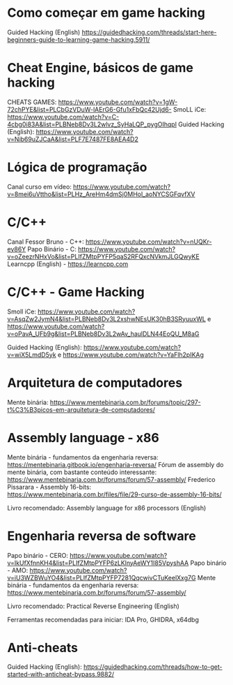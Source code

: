 # Como começar em game hacking
Guided Hacking (English) https://guidedhacking.com/threads/start-here-beginners-guide-to-learning-game-hacking.5911/

# Cheat Engine, básicos de game hacking
CHEATS GAMES: https://www.youtube.com/watch?v=1gW-72chPYE&list=PLCbGzVDuW-lAErG6-Gfu1xFbQc42Ujd6-
SmoLL iCe: https://www.youtube.com/watch?v=C-4cbg0i83A&list=PLBNeb8Dv3L2wlvz_SyHaLQP_pygOIhqpl
Guided Hacking (English): https://www.youtube.com/watch?v=Nib69uZJCaA&list=PLF7E7487FE8AEA4D2

# Lógica de programação
Canal curso em vídeo: https://www.youtube.com/watch?v=8mei6uVttho&list=PLHz_AreHm4dmSj0MHol_aoNYCSGFqvfXV

# C/C++
Canal Fessor Bruno - C++: https://www.youtube.com/watch?v=nUQKr-ey86Y
Papo Binário - C: https://www.youtube.com/watch?v=oZeezrNHxVo&list=PLIfZMtpPYFP5qaS2RFQxcNVkmJLGQwyKE
Learncpp (English) - https://learncpp.com

# C/C++ - Game Hacking
Smoll iCe: https://www.youtube.com/watch?v=AsqZw2JymN4&list=PLBNeb8Dv3L2xshwNEsUK30hB3SRyuuxWL e https://www.youtube.com/watch?v=oPavA_UFb9g&list=PLBNeb8Dv3L2wAv_haulDLN44EoQU_M8aG

Guided Hacking (English): https://www.youtube.com/watch?v=wiX5LmdD5yk e https://www.youtube.com/watch?v=YaFlh2pIKAg

# Arquitetura de computadores
Mente binária: https://www.mentebinaria.com.br/forums/topic/297-t%C3%B3picos-em-arquitetura-de-computadores/

# Assembly language - x86
Mente binária - fundamentos da engenharia reversa: https://mentebinaria.gitbook.io/engenharia-reversa/
Fórum de assembly do mente binária, com bastante conteúdo interessante: https://www.mentebinaria.com.br/forums/forum/57-assembly/
Frederico Pissarara - Assembly 16-bits: https://www.mentebinaria.com.br/files/file/29-curso-de-assembly-16-bits/

Livro recomendado: Assembly language for x86 processors (English)

# Engenharia reversa de software
Papo binário - CERO: https://www.youtube.com/watch?v=IkUfXfnnKH4&list=PLIfZMtpPYFP6zLKlnyAeWY1I85VpyshAA
Papo binário - AMO: https://www.youtube.com/watch?v=iU3WZBWuYO4&list=PLIfZMtpPYFP7281QqcwivCTuKeelXxg7G
Mente binária - fundamentos da engenharia reversa: https://www.mentebinaria.com.br/forums/forum/57-assembly/

Livro recomendado: Practical Reverse Engineering (English)

Ferramentas recomendadas para iniciar: IDA Pro, GHIDRA, x64dbg

# Anti-cheats
Guided Hacking (English): https://guidedhacking.com/threads/how-to-get-started-with-anticheat-bypass.9882/
```
